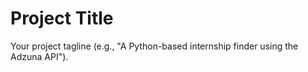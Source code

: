 # Project Title
Your project tagline (e.g., "A Python-based internship finder using the Adzuna API").
